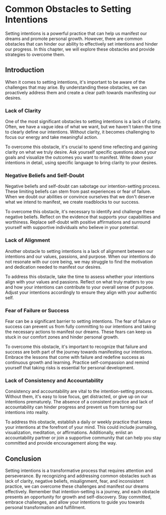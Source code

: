 Common Obstacles to Setting Intentions
===============================================

Setting intentions is a powerful practice that can help us manifest our dreams and promote personal growth. However, there are common obstacles that can hinder our ability to effectively set intentions and hinder our progress. In this chapter, we will explore these obstacles and provide strategies to overcome them.

Introduction
------------

When it comes to setting intentions, it's important to be aware of the challenges that may arise. By understanding these obstacles, we can proactively address them and create a clear path towards manifesting our desires.

### Lack of Clarity

One of the most significant obstacles to setting intentions is a lack of clarity. Often, we have a vague idea of what we want, but we haven't taken the time to clearly define our intentions. Without clarity, it becomes challenging to focus our energy and take meaningful action.

To overcome this obstacle, it's crucial to spend time reflecting and gaining clarity on what we truly desire. Ask yourself specific questions about your goals and visualize the outcomes you want to manifest. Write down your intentions in detail, using specific language to bring clarity to your desires.

### Negative Beliefs and Self-Doubt

Negative beliefs and self-doubt can sabotage our intention-setting process. These limiting beliefs can stem from past experiences or fear of failure. When we doubt our abilities or convince ourselves that we don't deserve what we intend to manifest, we create roadblocks to our success.

To overcome this obstacle, it's necessary to identify and challenge these negative beliefs. Reflect on the evidence that supports your capabilities and worthiness. Replace self-doubt with positive affirmations and surround yourself with supportive individuals who believe in your potential.

### Lack of Alignment

Another obstacle to setting intentions is a lack of alignment between our intentions and our values, passions, and purpose. When our intentions do not resonate with our core being, we may struggle to find the motivation and dedication needed to manifest our desires.

To address this obstacle, take the time to assess whether your intentions align with your values and passions. Reflect on what truly matters to you and how your intentions can contribute to your overall sense of purpose. Adjust your intentions accordingly to ensure they align with your authentic self.

### Fear of Failure or Success

Fear can be a significant barrier to setting intentions. The fear of failure or success can prevent us from fully committing to our intentions and taking the necessary actions to manifest our dreams. These fears can keep us stuck in our comfort zones and hinder personal growth.

To overcome this obstacle, it's important to recognize that failure and success are both part of the journey towards manifesting our intentions. Embrace the lessons that come with failure and redefine success as continuous growth and learning. Practice self-compassion and remind yourself that taking risks is essential for personal development.

### Lack of Consistency and Accountability

Consistency and accountability are vital to the intention-setting process. Without them, it's easy to lose focus, get distracted, or give up on our intentions prematurely. The absence of a consistent practice and lack of accountability can hinder progress and prevent us from turning our intentions into reality.

To address this obstacle, establish a daily or weekly practice that keeps your intentions at the forefront of your mind. This could include journaling, visualization, meditation, or affirmations. Additionally, enlist an accountability partner or join a supportive community that can help you stay committed and provide encouragement along the way.

Conclusion
----------

Setting intentions is a transformative process that requires attention and perseverance. By recognizing and addressing common obstacles such as lack of clarity, negative beliefs, misalignment, fear, and inconsistent practice, we can overcome these challenges and manifest our dreams effectively. Remember that intention-setting is a journey, and each obstacle presents an opportunity for growth and self-discovery. Stay committed, embrace challenges, and allow your intentions to guide you towards personal transformation and fulfillment.
